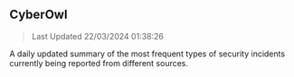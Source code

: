 ## CyberOwl 
> Last Updated 22/03/2024 01:38:26 


A daily updated summary of the most frequent types of security incidents currently being reported from different sources.

